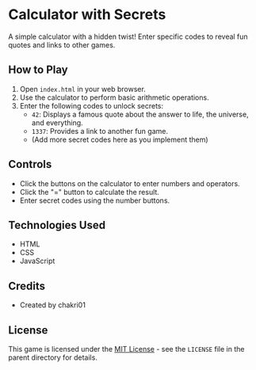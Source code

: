 # Calculator with Secrets

A simple calculator with a hidden twist! Enter specific codes to reveal fun quotes and links to other games.

## How to Play

1.  Open `index.html` in your web browser.
2.  Use the calculator to perform basic arithmetic operations.
3.  Enter the following codes to unlock secrets:
    *   `42`: Displays a famous quote about the answer to life, the universe, and everything.
    *   `1337`: Provides a link to another fun game.
    *   (Add more secret codes here as you implement them)

## Controls

*   Click the buttons on the calculator to enter numbers and operators.
*   Click the "=" button to calculate the result.
*   Enter secret codes using the number buttons.

## Technologies Used

*   HTML
*   CSS
*   JavaScript

## Credits

*   Created by chakri01

## License

This game is licensed under the [MIT License](../../LICENSE) - see the `LICENSE` file in the parent directory for details.